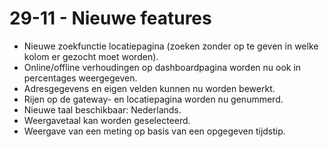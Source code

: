 # 29-11 - Nieuwe features

- Nieuwe zoekfunctie locatiepagina (zoeken zonder op te geven in welke kolom er gezocht moet worden).
- Online/offline verhoudingen op dashboardpagina worden nu ook in percentages weergegeven.
- Adresgegevens en eigen velden kunnen nu worden bewerkt.
- Rijen op de gateway- en locatiepagina worden nu genummerd.
- Nieuwe taal beschikbaar: Nederlands.
- Weergavetaal kan worden geselecteerd.
- Weergave van een meting op basis van een opgegeven tijdstip.